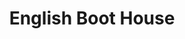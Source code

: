 ---
title: "English Boot House"
url: /karachi/english-boot-house-hyderi-market-sir-syed-ahmed-rd-block-g-north-nazimabad-town/
shop: shoes
---